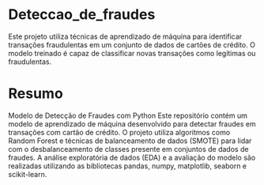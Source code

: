 # Deteccao_de_fraudes
Este projeto utiliza técnicas de aprendizado de máquina para identificar transações fraudulentas em um conjunto de dados de cartões de crédito. O modelo treinado é capaz de classificar novas transações como legítimas ou fraudulentas.

# Resumo 

Modelo de Detecção de Fraudes com Python
Este repositório contém um modelo de aprendizado de máquina desenvolvido para detectar fraudes em transações com cartão de crédito. O projeto utiliza algoritmos como Random Forest e técnicas de balanceamento de dados (SMOTE) para lidar com o desbalanceamento de classes presente em conjuntos de dados de fraudes. A análise exploratória de dados (EDA) e a avaliação do modelo são realizadas utilizando as bibliotecas pandas, numpy, matplotlib, seaborn e scikit-learn.
